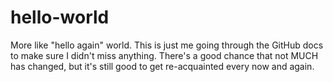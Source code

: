 # hello-world
More like "hello again" world.
This is just me going through the GitHub docs to make sure I didn't miss anything. 
There's a good chance that not MUCH has changed, but it's still good to get re-acquainted every now and again.
